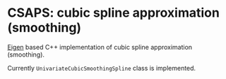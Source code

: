 # CSAPS: cubic spline approximation (smoothing)

[Eigen](http://eigen.tuxfamily.org/index.php?title=Main_Page) based C++ implementation of cubic spline approximation (smoothing). 

Currently `UnivariateCubicSmoothingSpline` class is implemented.
